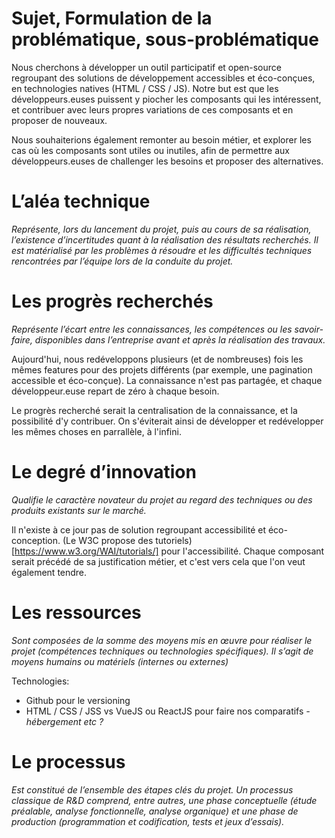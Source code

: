 # Sujet, Formulation de la problématique, sous-problématique

Nous cherchons à développer un outil participatif et open-source regroupant des solutions de développement accessibles et éco-conçues, en technologies natives (HTML / CSS / JS). Notre but est que les développeurs.euses puissent y piocher les composants qui les intéressent, et contribuer avec leurs propres variations de ces composants et en proposer de nouveaux. 

Nous souhaiterions également remonter au besoin métier, et explorer les cas où les composants sont utiles ou inutiles, afin de permettre aux développeurs.euses de challenger les besoins et proposer des alternatives.

# L’aléa technique

*Représente, lors du lancement du projet, puis au cours de sa réalisation, l’existence d’incertitudes quant à la réalisation des résultats recherchés. Il est matérialisé par les problèmes à résoudre et les difficultés techniques rencontrées par l’équipe lors de la conduite du projet.*

# Les progrès recherchés

*Représente l’écart entre les connaissances, les compétences ou les savoir-faire, disponibles dans l’entreprise avant et après la réalisation des travaux.*

Aujourd'hui, nous redéveloppons plusieurs (et de nombreuses) fois les mêmes features pour des projets différents (par exemple, une pagination accessible et éco-conçue). La connaissance n'est pas partagée, et chaque développeur.euse repart de zéro à chaque besoin.

Le progrès recherché serait la centralisation de la connaissance, et la possibilité d'y contribuer. On s'éviterait ainsi de développer et redévelopper les mêmes choses en parrallèle, à l'infini.

# Le degré d’innovation

*Qualifie le caractère novateur du projet au regard des techniques ou des produits existants sur le marché.*

Il n'existe à ce jour pas de solution regroupant accessibilité et éco-conception. (Le W3C propose des tutoriels)[https://www.w3.org/WAI/tutorials/] pour l'accessibilité. Chaque composant serait précédé de sa justification métier, et c'est vers cela que l'on veut également tendre.

# Les ressources

*Sont composées de la somme des moyens mis en œuvre pour réaliser le projet (compétences techniques ou technologies spécifiques). Il s’agit de moyens humains ou matériels (internes ou externes)*

Technologies:
- Github pour le versioning
- HTML / CSS / JSS vs VueJS ou ReactJS pour faire nos comparatifs
*- hébergement etc ?*

# Le processus

*Est constitué de l’ensemble des étapes clés du projet. Un processus classique de R&D comprend, entre autres, une phase conceptuelle (étude préalable, analyse fonctionnelle, analyse organique) et une phase de production (programmation et codification, tests et jeux d’essais).*
